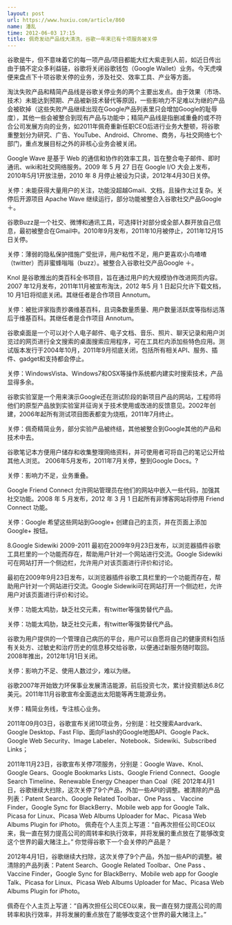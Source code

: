 ```yaml
---
layout: post
url: https://www.huxiu.com/article/860
name: 潘乱
time: 2012-06-03 17:15
title: 佩奇发动产品线大清洗，谷歌一年来已有十项服务被关停
---
```

谷歌是牛，但不意味着它的每一项产品/项目都能大红大紫走到人前，如近日传出由于搞不定众多利益链，谷歌将关闭谷歌钱包（Google Wallet）业务。今天虎嗅便来盘点下十项谷歌关停的业务，涉及社交、效率工具、产业等方面。

淘汰失败产品和精简产品线是谷歌关停业务的两个主要出发点。由于效果（市场、技术）未能达到预期、产品被新技术替代等原因，一些影响力不足难以为继的产品会被砍掉（这些失败产品继续出现在Google产品列表里只会增加Google的耻辱度），其他一些会被整合到现有产品与功能中；精简产品线是指删减重叠的或不符合公司发展方向的业务，如2011年佩奇重新任职CEO后进行业务大整顿，将谷歌重整划分为研究、广告、YouTube、Android、Chrome、商务，与社交网络七个部门，重点发展目标之外的非核心业务会被关闭。

Google Wave 是基于 Web 的通信和协作的效率工具，旨在整合电子邮件、即时通讯、wiki和社交网络服务。2009 年 5 月 27 日在 Google I/O 大会上发布，2010年5月1开放注册，2010 年 8 月停止被设为只读，2012年4月30日关停。

关停：未能获得大量用户的关注，功能没超越Gmail、文档，且操作太过复杂。关停后开源项目 Apache Wave 继续运行，部分功能被整合入谷歌社交产品Google ＋。

谷歌Buzz是一个社交、微博和通讯工具，可选择针对部分或全部人群开放自己信息，最初被整合在Gmail中。2010年9月发布，2011年10月被停止，2011年12月15日关停。

关停：薄弱的隐私保护措施广受批评，用户粘性不足，用户更喜欢小鸟喳喳（twitter）而非蜜蜂嗡嗡（buzz）。被整合入谷歌社交产品Google ＋。

Knol 是谷歌推出的类百科全书项目，旨在通过用户的大规模协作改进网页内容。2007 年12月发布，2011年11月被宣布淘汰，2012 年5 月 1 日起只允许下载文档，10 月1日将彻底关闭。其继任者是合作项目 Annotum。

关停：被批评家指责抄袭维基百科，且词条数量质量、用户数量活跃度等指标远落后于维基百科。其继任者是合作项目 Annotum。

谷歌桌面是一个可以对个人电子邮件、电子文档、音乐、照片、聊天记录和用户浏览过的网页进行全文搜索的桌面搜索应用程序，可在工具栏内添加些特色应用。测试版本发行于2004年10月，2011年9月彻底关闭，包括所有相关API、服务、插件、gadget和支持都会停止。

关停：WindowsVista、Windows7和OSX等操作系统都内建实时搜索技术，产品显得多余。

谷歌实验室是一个用来演示Google还在测试阶段的新项目产品的网站，工程师将他们的原型产品放到实验室并征询关于技术使用或改进的反馈意见。2002年创建，2006年起所有测试项目图表都变为烧瓶，2011年7月终止。

关停：佩奇精简业务，部分实验产品被终结，其他被整合到Google其他的产品和技术中去。

谷歌笔记本方便用户储存和收集整理网络资料，并可使用者可将自己的笔记公开给其他人浏览。 2006年5月发布，2011年7月关停，整到Google Docs。?

关停：影响力不足，业务重叠。

Google Friend Connect 允许网站管理员在他们的网站中嵌入一些代码，加强其社交功能。2008 年 5 月发布，2012 年 3 月 1 日起所有非博客网站将停用 Friend Connect 功能。

关停：Google 希望这些网站到Google+ 创建自己的主页，并在页面上添加 Google+ 按钮。

8.Google Sidewiki 2009-2011 最初在2009年9月23日发布，以浏览器插件谷歌工具栏里的一个功能而存在，帮助用户针对一个网站进行交流。Google Sidewiki可在网站打开一个侧边栏，允许用户对该页面进行评价和讨论。

最初在2009年9月23日发布，以浏览器插件谷歌工具栏里的一个功能而存在，帮助用户针对一个网站进行交流。Google Sidewiki可在网站打开一个侧边栏，允许用户对该页面进行评价和讨论。

关停：功能太鸡肋，缺乏社交元素，有twitter等强势替代产品。

关停：功能太鸡肋，缺乏社交元素，有twitter等强势替代产品。

谷歌为用户提供的一个管理自己病历的平台，用户可以自愿将自己的健康资料包括有关处方、过敏史和治疗历史的信息移交给谷歌，以便通过新服务随时取回。2008年推出，2012年1月1日关闭。

关停：影响力不足、使用人数过少，难以为继。

谷歌2007年开始致力环保事业发展清洁能源，前后投资七次，累计投资额达6.8亿美元。2011年11月谷歌宣布全面退出太阳能等再生能源业务。

关停：精简业务线，专注核心业务。

2011年09月03日，谷歌宣布关闭10项业务，分别是：社交搜索Aardvark、Google Desktop、Fast Flip、面向Flash的Google地图API、Google Pack、Google Web Security、Image Labeler、Notebook、Sidewiki、Subscribed Links；

2011年11月23日，谷歌宣布关停7项服务，分别是：Google Wave、Knol、Google Gears、Google Bookmarks Lists、Google Friend Connect、Google Search Timeline、Renewable Energy Cheaper than Coal（RE 2012年4月1日，谷歌继续大扫除，这次关停了9个产品，外加一些API的调整。被清除的产品列表：Patent Search、Google Related Toolbar、One Pass 、 Vaccine Finder，Google Sync for BlackBerry、Mobile web app for Google Talk、Picasa for Linux、Picasa Web Albums Uploader for Mac、Picasa Web Albums Plugin for iPhoto。 佩奇在个人主页上写道：“自再次担任公司CEO以来，我一直在努力提高公司的周转率和执行效率，并将发展的重点放在了能够改变这个世界的最大赌注上。” 你觉得谷歌下一个会关停的产品是？

2012年4月1日，谷歌继续大扫除，这次关停了9个产品，外加一些API的调整。被清除的产品列表：Patent Search、Google Related Toolbar、One Pass 、 Vaccine Finder，Google Sync for BlackBerry、Mobile web app for Google Talk、Picasa for Linux、Picasa Web Albums Uploader for Mac、Picasa Web Albums Plugin for iPhoto。

佩奇在个人主页上写道：“自再次担任公司CEO以来，我一直在努力提高公司的周转率和执行效率，并将发展的重点放在了能够改变这个世界的最大赌注上。”

